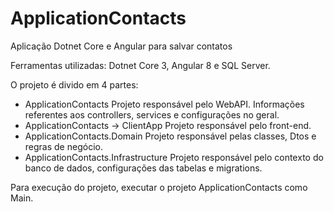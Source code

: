 # ApplicationContacts
Aplicação Dotnet Core e Angular para salvar contatos

Ferramentas utilizadas:
    Dotnet Core 3, Angular 8 e SQL Server.

O projeto é divido em 4 partes:
- ApplicationContacts
    Projeto responsável pelo WebAPI. Informações referentes aos controllers, services e configurações no geral.
- ApplicationContacts -> ClientApp
    Projeto responsável pelo front-end.
- ApplicationContacts.Domain
    Projeto responsável pelas classes, Dtos e regras de negócio.
- ApplicationContacts.Infrastructure
    Projeto responsável pelo contexto do banco de dados, configurações das tabelas e migrations.

Para execução do projeto, executar o projeto ApplicationContacts como Main.